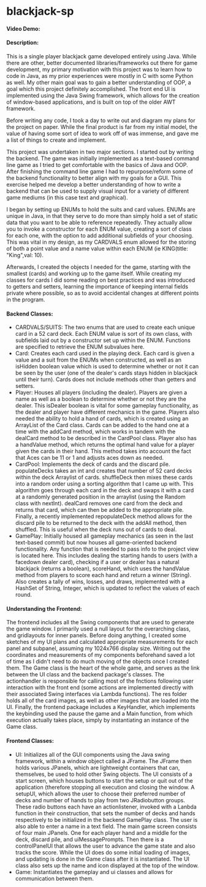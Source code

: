 # blackjack-sp
#### Video Demo: <URL Pending>
#### Description:
This is a single player blackjack game developed entirely using Java. While there are other, better documented libraries/frameworks out there for game development, my primary motivation with this project was to learn how to code in Java, as my prior experiences were mostly in C with some Python as well. My other main goal was to gain a better understanding of OOP, a goal which this project definitely accomplished. The front end UI is implemented using the Java Swing framework, which allows for the creation of window-based applications, and is built on top of the older AWT framework.
  
  Before writing any code, I took a day to write out and diagram my plans for the project on paper. While the final product is far from my initial model, the value of having some sort of idea to work off of was immense, and gave me a list of things to create and implement.
  
  This project was undertaken in two major sections. I started out by writing the backend. The game was initially implemented as a text-based command line game as I tried to get comfortable with the basics of Java and OOP. After finishing the command line game I had to repurpose/reform some of the backend functionality to better align with my goals for a GUI. This exercise helped me develop a better understanding of how to write a backend that can be used to supply visual input for a variety of different game mediums (in this case text and graphical).
  
  I began by setting up ENUMs to hold the suits and card values. ENUMs are unique in Java, in that they serve to do more than simply hold a set of static data that you want to be able to reference repeatedly. They actually allow you to invoke a constructor for each ENUM value, creating a sort of class for each one, with the option to add additional subfields of your choosing. This was vital in my design, as my CARDVALS enum allowed for the storing of both a point value and a name value within each ENUM (ie KING(title: "King",val: 10). 
  
  Afterwards, I created the objects I needed for the game, starting with the smallest (cards) and working up to the game itself. While creating my classes for cards I did some reading on best practices and was introduced to getters and setters, learning the importance of keeping internal fields private where possible, so as to avoid accidental changes at different points in the program.
  #### Backend Classes:
  - CARDVALS/SUITS: The two enums that are used to create each unique card in a 52 card deck. Each ENUM value is sort of its own class, with subfields laid out by a constructor set up within the ENUM. Functions are specified to retrieve the ENUM subvalues here.
  - Card: Creates each card used in the playing deck. Each card is given a value and a suit from the ENUMs when constructed, as well as an isHidden boolean value which is used to determine whether or not it can be seen by the user (one of the dealer's cards stays hidden in blackjack until their turn). Cards does not include methods other than getters and setters.
  - Player: Houses all players (including the dealer). Players are given a name as well as a boolean to determine whether or not they are the dealer. This isDealer boolean is vital for some gameplay functionality, as the dealer and player have different mechanics in the game. Players also needed the ability to hold a hand of cards, which is created using an ArrayList of the Card class. Cards can be added to the hand one at a time with the addCard method, which works in tandem with the dealCard method to be described in the CardPool class. Player also has a handValue method, which returns the optimal hand value for a player given the cards in their hand. This method takes into account the fact that Aces can be 11 or 1 and adjusts aces down as needed.
  - CardPool: Implements the deck of cards and the discard pile. populateDecks takes an int and creates that number of 52 card decks within the deck Arraylist of cards. shuffleDeck then mixes these cards into a random order using a sorting algorithm that I came up with. This algorithm goes through each card in the deck and swaps it with a card at a randomly generated position in the arraylist (using the Random class with nextInt). dealCard removes one card from the deck and returns that card, which can then be added to the appropriate pile. Finally, a recently implemented repopulateDeck method allows for the discard pile to be returned to the deck with the addAll method, then shuffled. This is useful when the deck runs out of cards to deal.
  - GamePlay: Initially housed all gameplay mechanics (as seen in the last text-based commit) but now houses all game-oriented backend functionality. Any function that is needed to pass info to the project view is located here. This includes dealing the starting hands to users (with a facedown dealer card), checking if a user or dealer has a natural blackjack (returns a boolean), scoreHand, which uses the handValue method from players to score each hand and return a winner (String). Also creates a tally of wins, losses, and draws, implemented with a HashSet of String, Integer, which is updated to reflect the values of each round.
 #### Understanding the Frontend:
  The frontend includes all the Swing components that are used to generate the game window. I primarily used a null layout for the overarching class, and gridlayouts for inner panels. Before doing anything, I created some sketches of my UI plans and calculated appropriate measurements for each panel and subpanel, assuming my 1024x766 display size. Writing out the coordinates and measurements of my components beforehand saved a lot of time as I didn't need to do much moving of the objects once I created them. The Game class is the heart of the whole game, and serves as the link between the UI class and the backend package's classes. The actionhandler is responsible for calling most of the fnctions following user interaction with the front end (some actions are implemented directly with their associated Swing interfaces via Lambda functions). The res folder holds all of the card images, as well as other images that are loaded into the UI. Finally, the frontend package includes a KeyHandler, which implements the keybinding used the pause the game and a Main function, from which execution actually takes place, simply by instantiating an instance of the Game class.
  #### Frontend Classes:
  - UI: Initializes all of the GUI components using the Java swing framework, within a window object called a JFrame. The JFrame then holds various JPanels, which are lightweight containers that can, themselves, be used to hold other Swing objects. The UI consists of a start screen, which houses buttons to start the setup or quit out of the application (therefore stopping all execution and closing the window. A setupUI, which allows the user to choose their preferred number of decks and number of hands to play from two JRadiobutton groups. These radio buttons each have an actionlistener, invoked with a Lanbda function in their construction, that sets the number of decks and hands respectively to be initialized in the backend GamePlay class. The user is also able to enter a name in a text field.
  The main game screen consists of four main JPanels. One for each player hand and a middle for the deck, discard pile, and uiMessagePrompts. Then there is a controlPanelUI that allows the user to advance the game state and also tracks the score. While the UI does do some initial loading of images, and updating is done in the Game class after it is instantiated. The UI class also sets up the name and icon displayed at the top of the window.
  - Game: Instantiates the gameplay and ui classes and allows for communication between them. 
  
  
  

